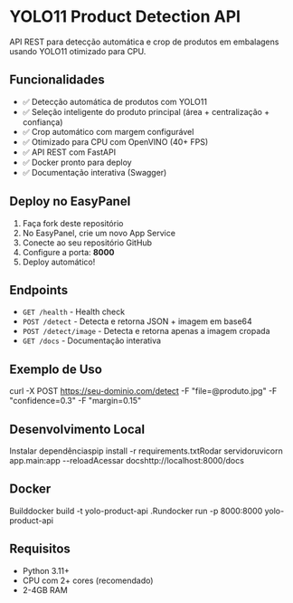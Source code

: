 # YOLO11 Product Detection API

API REST para detecção automática e crop de produtos em embalagens usando YOLO11 otimizado para CPU.

## Funcionalidades

- ✅ Detecção automática de produtos com YOLO11
- ✅ Seleção inteligente do produto principal (área + centralização + confiança)
- ✅ Crop automático com margem configurável
- ✅ Otimizado para CPU com OpenVINO (40+ FPS)
- ✅ API REST com FastAPI
- ✅ Docker pronto para deploy
- ✅ Documentação interativa (Swagger)

## Deploy no EasyPanel

1. Faça fork deste repositório
2. No EasyPanel, crie um novo App Service
3. Conecte ao seu repositório GitHub
4. Configure a porta: **8000**
5. Deploy automático!

## Endpoints

- `GET /health` - Health check
- `POST /detect` - Detecta e retorna JSON + imagem em base64
- `POST /detect/image` - Detecta e retorna apenas a imagem cropada
- `GET /docs` - Documentação interativa

## Exemplo de Uso
curl -X POST https://seu-dominio.com/detect 
-F "file=@produto.jpg" 
-F "confidence=0.3" 
-F "margin=0.15"


## Desenvolvimento Local

Instalar dependênciaspip install -r requirements.txtRodar servidoruvicorn app.main:app --reloadAcessar docshttp://localhost:8000/docs
## Docker
Builddocker build -t yolo-product-api .Rundocker run -p 8000:8000 yolo-product-api
## Requisitos

- Python 3.11+
- CPU com 2+ cores (recomendado)
- 2-4GB RAM

